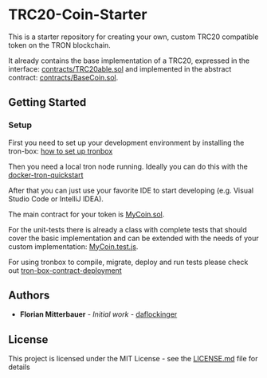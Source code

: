 # TRC20-Coin-Starter

This is a starter repository for creating your own, custom TRC20 compatible token on the TRON blockchain.

It already contains the base implementation of a TRC20, expressed in the interface: 
[contracts/TRC20able.sol](https://github.com/cookie-coin/TRC20-Coin-Starter/blob/master/contracts/TRC20able.sol)
and implemented in the abstract contract: 
[contracts/BaseCoin.sol](https://github.com/cookie-coin/TRC20-Coin-Starter/blob/master/contracts/BaseCoin.sol).


## Getting Started

### Setup
First you need to set up your development environment by installing the tron-box: [how to set up tronbox](https://developers.tron.network/docs/tron-box-user-guide)

Then you need a local tron node running. Ideally you can do this with the [docker-tron-quickstart](https://github.com/TRON-US/docker-tron-quickstart)

After that you can just use your favorite IDE to start developing (e.g. Visual Studio Code or IntelliJ IDEA).

The main contract for your token is [MyCoin.sol](https://github.com/cookie-coin/TRC20-Coin-Starter/blob/master/contracts/MyCoin.sol).

For the unit-tests there is already a class with complete tests that should cover the basic implementation 
and can be extended with the needs of your custom implementation: [MyCoin.test.js](https://github.com/cookie-coin/TRC20-Coin-Starter/blob/master/test/MyCoin.test.js).

For using tronbox to compile, migrate, deploy and run tests please check out [tron-box-contract-deployment](https://developers.tron.network/docs/tron-box-contract-deployment)

## Authors
* **Florian Mitterbauer** - *Initial work* - [daflockinger](https://github.com/daflockinger)

## License
This project is licensed under the MIT License - see the [LICENSE.md](https://github.com/daflockinger/unitstack/blob/master/LICENSE) file for details


